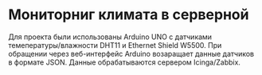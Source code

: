 # Мониторниг климата в серверной

Для проекта были использованы Arduino UNO с датчиками темепературы/влажности DHT11 и Ethernet Shield W5500. 
При обращении через веб-интерфейс Arduino возаращает данные датчиков в формате JSON.
Данные обрабатываются сервером Icinga/Zabbix.